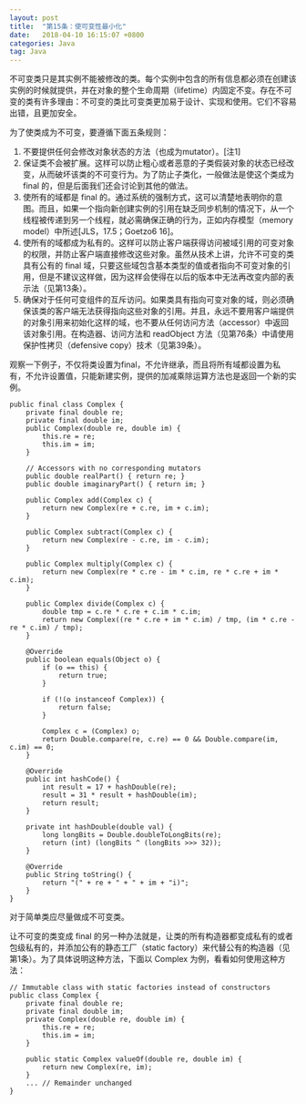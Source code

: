 ```yaml
---
layout: post
title:  "第15条：使可变性最小化"
date:   2018-04-10 16:15:07 +0800
categories: Java
tag: Java
---
```



不可变类只是其实例不能被修改的类。每个实例中包含的所有信息都必须在创建该实例的时候就提供，并在对象的整个生命周期（lifetime）内固定不变。存在不可变的类有许多理由：不可变的类比可变类更加易于设计、实现和使用。它们不容易出错，且更加安全。

为了使类成为不可变，要遵循下面五条规则：
1. 不要提供任何会修改对象状态的方法（也成为mutator）。[注1]
2. 保证类不会被扩展。这样可以防止粗心或者恶意的子类假装对象的状态已经改变，从而破坏该类的不可变行为。为了防止子类化，一般做法是使这个类成为 final 的，但是后面我们还会讨论到其他的做法。
3. 使所有的域都是 final 的。通过系统的强制方式，这可以清楚地表明你的意图。而且，如果一个指向新创建实例的引用在缺乏同步机制的情况下，从一个线程被传递到另一个线程，就必需确保正确的行为，正如内存模型（memory model）中所述[JLS，17.5；Goetzo6 16]。
4. 使所有的域都成为私有的。这样可以防止客户端获得访问被域引用的可变对象的权限，并防止客户端直接修改这些对象。虽然从技术上讲，允许不可变的类具有公有的 final 域，只要这些域包含基本类型的值或者指向不可变对象的引用，但是不建议这样做，因为这样会使得在以后的版本中无法再改变内部的表示法（见第13条）。
5. 确保对于任何可变组件的互斥访问。如果类具有指向可变对象的域，则必须确保该类的客户端无法获得指向这些对象的引用。并且，永远不要用客户端提供的对象引用来初始化这样的域，也不要从任何访问方法（accessor）中返回该对象引用。在构造器、访问方法和 readObject 方法（见第76条）中请使用保护性拷贝（defensive copy）技术（见第39条）。

观察一下例子，不仅将类设置为final，不允许继承，而且将所有域都设置为私有，不允许设置值，只能新建实例，提供的加减乘除运算方法也是返回一个新的实例。
```
public final class Complex {
    private final double re;
    private final double im;
    public Complex(double re, double im) {
        this.re = re;
        this.im = im;
    }
    
    // Accessors with no corresponding mutators
    public double realPart() { return re; }
    public double imaginaryPart() { return im; }
    
    public Complex add(Complex c) {
        return new Complex(re + c.re, im + c.im);
    }

    public Complex subtract(Complex c) {
        return new Complex(re - c.re, im - c.im);
    }

    public Complex multiply(Complex c) {
        return new Complex(re * c.re - im * c.im, re * c.re + im * c.im);
    }

    public Complex divide(Complex c) {
        double tmp = c.re * c.re + c.im * c.im;
        return new Complex((re * c.re + im * c.im) / tmp, (im * c.re - re * c.im) / tmp);
    }

    @Override
    public boolean equals(Object o) {
        if (o == this) {
            return true;
        }
        
        if (!(o instanceof Complex)) {
            return false;
        }
        
        Complex c = (Complex) o;
        return Double.compare(re, c.re) == 0 && Double.compare(im, c.im) == 0;
    }
    
    @Override
    public int hashCode() {
        int result = 17 + hashDouble(re);
        result = 31 * result + hashDouble(im);
        return result;
    }
    
    private int hashDouble(double val) {
        long longBits = Double.doubleToLongBits(re);
        return (int) (longBits ^ (longBits >>> 32));
    }

    @Override
    public String toString() {
        return "(" + re + " + " + im + "i)";
    }
}
```

对于简单类应尽量做成不可变类。

让不可变的类变成 final 的另一种办法就是，让类的所有构造器都变成私有的或者包级私有的，并添加公有的静态工厂（static factory）来代替公有的构造器（见第1条）。为了具体说明这种方法，下面以 Complex 为例，看看如何使用这种方法：
```
// Immutable class with static factories instead of constructors
public class Complex {
    private final double re;
    private final double im;
    private Complex(double re, double im) {
        this.re = re;
        this.im = im;
    }

    public static Complex valueOf(double re, double im) {
        return new Complex(re, im);
    }
    ... // Remainder unchanged
}
```